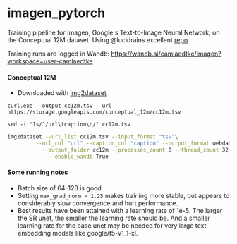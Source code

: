# imagen_pytorch

Training pipeline for Imagen, Google's Text-to-Image Neural Network, on the Conceptual 12M dataset. Using @lucidrains excellent [repo](https://github.com/lucidrains/imagen-pytorch). 

Training runs are logged in Wandb: https://wandb.ai/camlaedtke/imagen?workspace=user-camlaedtke
 

#### Conceptual 12M
- Downloaded with [img2dataset](https://github.com/rom1504/img2dataset/blob/main/dataset_examples/cc12m.md)

`curl.exe --output cc12m.tsv --url https://storage.googleapis.com/conceptual_12m/cc12m.tsv`

`sed -i "1s/^/url\tcaption\n/" cc12m.tsv`

```bash
img2dataset --url_list cc12m.tsv --input_format "tsv"\
         --url_col "url" --caption_col "caption" --output_format webdataset\
           --output_folder cc12m --processes_count 8 --thread_count 32 --image_size 256\
             --enable_wandb True
```


#### Some running notes
- Batch size of 64-128 is good. 
- Setting `max_grad_norm = 1.25` makes training more stable, but appears to considerably slow convergence and hurt performance.
- Best results have been attained with a learning rate of 1e-5. The larger the SR unet, the smaller the learning rate should be. And a smaller learning rate for the base unet may be needed for very large text embedding models like google/t5-v1_1-xl. 